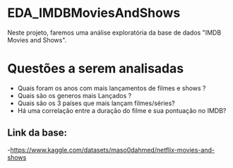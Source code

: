 # EDA_IMDBMoviesAndShows
Neste projeto, faremos uma análise exploratória da base de dados "IMDB Movies and Shows".
# Questões a serem analisadas
  - Quais foram os anos com mais lançamentos de filmes e shows ?
  - Quais são os generos mais Lançados ?
  - Quais são os 3 países que mais lançam filmes/séries?
  - Há uma correlação entre a duração do filme e sua pontuação no IMDB?

## Link da base: 
  -https://www.kaggle.com/datasets/maso0dahmed/netflix-movies-and-shows
